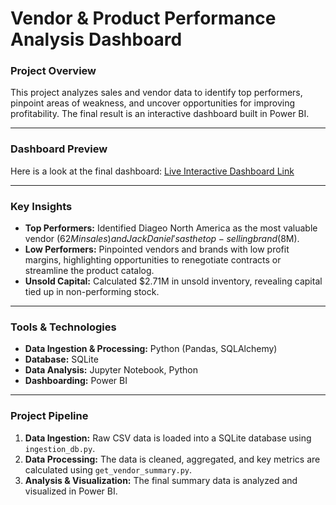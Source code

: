 # Vendor & Product Performance Analysis Dashboard

### Project Overview
This project analyzes sales and vendor data to identify top performers, pinpoint areas of weakness, and uncover opportunities for improving profitability. The final result is an interactive dashboard built in Power BI.

---
### Dashboard Preview
Here is a look at the final dashboard:
[Live Interactive Dashboard Link]([YOUR_PUBLIC_LINK_HERE](https://app.powerbi.com/links/0T_UBLdVq5?ctid=b1703185-2d99-40e5-86e1-3a22312faf76&pbi_source=linkShare))

---
### Key Insights
* **Top Performers:** Identified Diageo North America as the most valuable vendor ($62M in sales) and Jack Daniel's as the top-selling brand ($8M).
* **Low Performers:** Pinpointed vendors and brands with low profit margins, highlighting opportunities to renegotiate contracts or streamline the product catalog.
* **Unsold Capital:** Calculated $2.71M in unsold inventory, revealing capital tied up in non-performing stock.

---
### Tools & Technologies
* **Data Ingestion & Processing:** Python (Pandas, SQLAlchemy)
* **Database:** SQLite
* **Data Analysis:** Jupyter Notebook, Python
* **Dashboarding:** Power BI

---
### Project Pipeline
1.  **Data Ingestion:** Raw CSV data is loaded into a SQLite database using `ingestion_db.py`.
2.  **Data Processing:** The data is cleaned, aggregated, and key metrics are calculated using `get_vendor_summary.py`.
3.  **Analysis & Visualization:** The final summary data is analyzed and visualized in Power BI.
